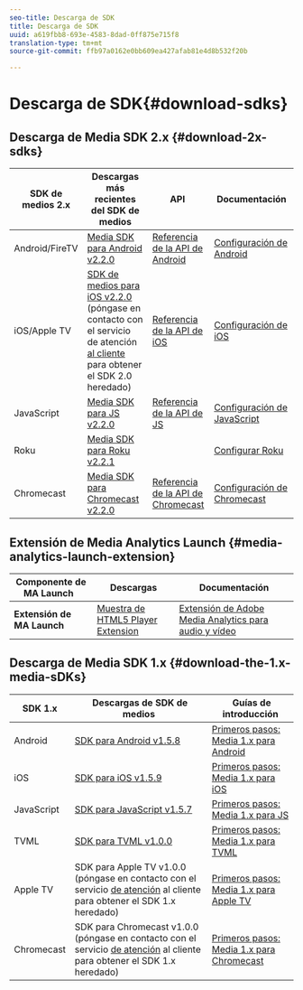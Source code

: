 ```yaml
---
seo-title: Descarga de SDK
title: Descarga de SDK
uuid: a619fbb8-693e-4583-8dad-0ff875e715f8
translation-type: tm+mt
source-git-commit: ffb97a0162e0bb609ea427afab81e4d8b532f20b

---
```



# Descarga de SDK{#download-sdks}

## Descarga de Media SDK 2.x {#download-2x-sdks}

| SDK de medios 2.x | Descargas más recientes del SDK de medios |  API   |  Documentación  |
| --- | --- | --- | --- |
| Android/FireTV | [Media SDK para Android v2.2.0](https://github.com/Adobe-Marketing-Cloud/media-sdks/releases/tag/android-v2.2.0) | [Referencia de la API de Android](https://adobe-marketing-cloud.github.io/media-sdks/reference/android/) | [Configuración de Android](/help/sdk-implement/setup/set-up-android.md) |
| iOS/Apple TV | [SDK de medios para iOS v2.2.0](https://github.com/Adobe-Marketing-Cloud/media-sdks/releases/tag/ios-v2.2.0) (póngase en contacto con el servicio de atención [al cliente ](https://helpx.adobe.com/marketing-cloud/contact-support.html) para obtener el SDK 2.0 heredado) | [Referencia de la API de iOS](https://adobe-marketing-cloud.github.io/media-sdks/reference/ios/) | [Configuración de iOS](/help/sdk-implement/setup/set-up-ios.md) |
| JavaScript | [Media SDK para JS v2.2.0](https://github.com/Adobe-Marketing-Cloud/media-sdks/releases/tag/js-v2.2.0) | [Referencia de la API de JS](https://adobe-marketing-cloud.github.io/media-sdks/reference/javascript/) | [Configuración de JavaScript](/help/sdk-implement/setup/set-up-js.md) |
| Roku | [Media SDK para Roku v2.2.1](https://github.com/Adobe-Marketing-Cloud/media-sdks/releases/tag/roku-v2.2.1) |  | [Configurar Roku](/help/sdk-implement/setup/set-up-roku.md) |
| Chromecast | [Media SDK para Chromecast v2.2.0](https://github.com/Adobe-Marketing-Cloud/media-sdks/releases/tag/chromecast-v2.2.0) | [Referencia de la API de Chromecast](https://adobe-marketing-cloud.github.io/media-sdks/reference/chromecast/) | [Configuración de Chromecast](/help/sdk-implement/setup/set-up-chromecast.md) |

## Extensión de Media Analytics Launch {#media-analytics-launch-extension}

| Componente de MA Launch   | Descargas | Documentación |
|---|---|---|
| **Extensión de MA Launch** | [Muestra de HTML5 Player Extension](https://github.com/adobe/reactor-adobe-va-sample-player) | [Extensión de Adobe Media Analytics para audio y vídeo](https://docs.adobelaunch.com/extension-reference/web/adobe-media-analytics-for-audio-and-video-extension) |

## Descarga de Media SDK 1.x {#download-the-1.x-media-sDKs}

| SDK 1.x |  Descargas de SDK de medios |  Guías de introducción |
| --- | --- | --- |
| Android | [SDK para Android v1.5.8](https://github.com/Adobe-Marketing-Cloud/video-heartbeat/releases/tag/android-v1.5.8) | [Primeros pasos: Media 1.x para Android](setup/vhl-dev-guide-v15_android.pdf) |
| iOS | [SDK para iOS v1.5.9](https://github.com/Adobe-Marketing-Cloud/video-heartbeat/releases/tag/ios-v1.5.9) | [Primeros pasos: Media 1.x para iOS](setup/vhl-dev-guide-v15_ios.pdf) |
| JavaScript | [SDK para JavaScript v1.5.7](https://github.com/Adobe-Marketing-Cloud/video-heartbeat/releases/tag/js-v1.5.7) | [Primeros pasos: Media 1.x para JS](setup/vhl-dev-guide-v15_js.pdf) |
| TVML | [SDK para TVML v1.0.0](https://github.com/Adobe-Marketing-Cloud/video-heartbeat/releases/tag/tvml-v1.0.0) | [Primeros pasos: Media 1.x para TVML](setup/vhl_tvml.pdf) |
| Apple TV | SDK para Apple TV v1.0.0 (póngase en contacto con el servicio [de atención](https://helpx.adobe.com/marketing-cloud/contact-support.html) al cliente para obtener el SDK 1.x heredado) | [Primeros pasos: Media 1.x para Apple TV](setup/vhl-dev-guide-v1x_appletv.pdf) |
| Chromecast | SDK para Chromecast v1.0.0 (póngase en contacto con el servicio [de atención](https://helpx.adobe.com/marketing-cloud/contact-support.html) al cliente para obtener el SDK 1.x heredado) | [Primeros pasos: Media 1.x para Chromecast](setup/chromecast_1.x_sdk.pdf) |

